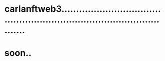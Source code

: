 # carlanftweb3..............................................................................................
# soon..
